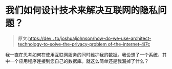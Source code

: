 # 我们如何设计技术来解决互联网的隐私问题？

> 原文:[https://dev . to/joshualjohnson/how-do-we-use-architect-technology-to-solve-the-privacy-problem of-the-internet-4i7c](https://dev.to/joshualjohnson/how-do-we-use-architect-technology-to-solve-the-privacy-problem-of-the-internet-4i7c)

我一直在思考如何在使用互联网服务的同时维护我的数据。我设想了一个系统，其中一个应用程序连接到您自己的数据库。就这么简单还是我漏掉了什么？